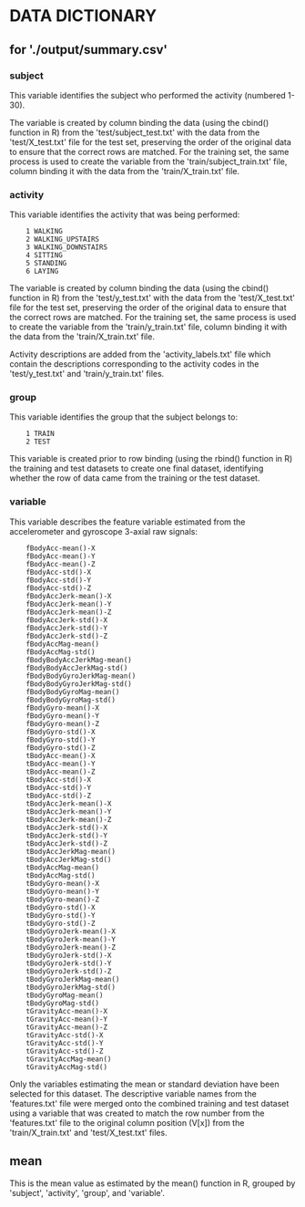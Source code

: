 # DATA DICTIONARY
## for './output/summary.csv'


### subject

This variable identifies the subject who performed the activity (numbered 1-30).

The variable is created by column binding the data (using the cbind() function in R) from the 'test/subject_test.txt' with the data from the 'test/X_test.txt' file for the test set, preserving the order of the original data to ensure that the correct rows are matched.  For the training set, the same process is used to create the variable from the 'train/subject_train.txt' file, column binding it with the data from the 'train/X_train.txt' file.


### activity

This variable identifies the activity that was being performed:

        1 WALKING
        2 WALKING_UPSTAIRS
        3 WALKING_DOWNSTAIRS
        4 SITTING
        5 STANDING
        6 LAYING
        
The variable is created by column binding the data (using the cbind() function in R) from the 'test/y_test.txt' with the data from the 'test/X_test.txt' file for the test set, preserving the order of the original data to ensure that the correct rows are matched.  For the training set, the same process is used to create the variable from the 'train/y_train.txt' file, column binding it with the data from the 'train/X_train.txt' file.

Activity descriptions are added from the 'activity_labels.txt' file which contain the descriptions corresponding to the activity codes in the 'test/y_test.txt' and 'train/y_train.txt' files.


### group

This variable identifies the group that the subject belongs to:

        1 TRAIN
        2 TEST
        
This variable is created prior to row binding (using the rbind() function in R) the training and test datasets to create one final dataset, identifying whether the row of data came from the training or the test dataset.


### variable

This variable describes the feature variable estimated from the accelerometer and gyroscope 3-axial raw signals:

        fBodyAcc-mean()-X
        fBodyAcc-mean()-Y
        fBodyAcc-mean()-Z
        fBodyAcc-std()-X
        fBodyAcc-std()-Y
        fBodyAcc-std()-Z
        fBodyAccJerk-mean()-X
        fBodyAccJerk-mean()-Y
        fBodyAccJerk-mean()-Z
        fBodyAccJerk-std()-X
        fBodyAccJerk-std()-Y
        fBodyAccJerk-std()-Z
        fBodyAccMag-mean()
        fBodyAccMag-std()
        fBodyBodyAccJerkMag-mean()
        fBodyBodyAccJerkMag-std()
        fBodyBodyGyroJerkMag-mean()
        fBodyBodyGyroJerkMag-std()
        fBodyBodyGyroMag-mean()
        fBodyBodyGyroMag-std()
        fBodyGyro-mean()-X
        fBodyGyro-mean()-Y
        fBodyGyro-mean()-Z
        fBodyGyro-std()-X
        fBodyGyro-std()-Y
        fBodyGyro-std()-Z
        tBodyAcc-mean()-X
        tBodyAcc-mean()-Y
        tBodyAcc-mean()-Z
        tBodyAcc-std()-X
        tBodyAcc-std()-Y
        tBodyAcc-std()-Z
        tBodyAccJerk-mean()-X
        tBodyAccJerk-mean()-Y
        tBodyAccJerk-mean()-Z
        tBodyAccJerk-std()-X
        tBodyAccJerk-std()-Y
        tBodyAccJerk-std()-Z
        tBodyAccJerkMag-mean()
        tBodyAccJerkMag-std()
        tBodyAccMag-mean()
        tBodyAccMag-std()
        tBodyGyro-mean()-X
        tBodyGyro-mean()-Y
        tBodyGyro-mean()-Z
        tBodyGyro-std()-X
        tBodyGyro-std()-Y
        tBodyGyro-std()-Z
        tBodyGyroJerk-mean()-X
        tBodyGyroJerk-mean()-Y
        tBodyGyroJerk-mean()-Z
        tBodyGyroJerk-std()-X
        tBodyGyroJerk-std()-Y
        tBodyGyroJerk-std()-Z
        tBodyGyroJerkMag-mean()
        tBodyGyroJerkMag-std()
        tBodyGyroMag-mean()
        tBodyGyroMag-std()
        tGravityAcc-mean()-X
        tGravityAcc-mean()-Y
        tGravityAcc-mean()-Z
        tGravityAcc-std()-X
        tGravityAcc-std()-Y
        tGravityAcc-std()-Z
        tGravityAccMag-mean()
        tGravityAccMag-std()
        
Only the variables estimating the mean or standard deviation have been selected for this dataset.  The descriptive variable names from the 'features.txt' file were merged onto the combined training and test dataset using a variable that was created to match the row number from the 'features.txt' file to the original column position (V[x]) from the 'train/X_train.txt' and 'test/X_test.txt' files.


## mean

This is the mean value as estimated by the mean() function in R, grouped by  'subject', 'activity', 'group', and 'variable'.
